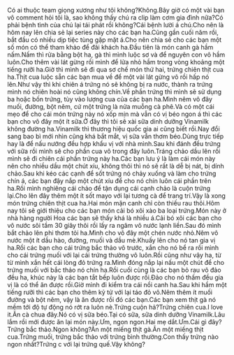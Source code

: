 Có ai thuộc team giọng xương như tôi không?Không.Bây giờ có một vài bạn vô comment hỏi tôi là, sao không thấy chú ra clip làm cơm gia đình nữa?Có phải bệnh tình của chú lại tái phát rồi không?Cái bệnh lười á chú.Cho nên là hôm nay lên chia sẻ lại series này cho các bạn ha.Cũng gần cuối năm rồi, bắt đầu có nhiều dịp tiệc tùng gặp mặt á.Cho nên chia sẻ cho các bạn một số món có thể tham khảo để đãi khách ha.Đầu tiên là món canh gà hầm nấm.Nấm thì rửa bằng bột ha, gà thì mình luộc sơ và để nguyên con vô hầm luôn.Cho thêm vài lát gừng rồi mình để lửa nhỏ hầm trong vòng khoảng một tiếng rưỡi ha.Giờ thì mình sẽ đi qua sơ chế món thứ hai, trứng chiên thịt cua ha.Thịt cua luộc sẵn các bạn mua về để một vài lát gừng vô rồi hấp nó lên.Như vậy thì khi chiên á trứng nó sẽ không bị ra nước, thành ra trứng mình nó chiên hoài nó cũng không chín.Về phần trứng thì mình sẽ sử dụng ba hoặc bốn trứng, tùy vào lượng cua của các bạn ha.Mình nêm vô đây muối, đường, bột nêm, cứ một trứng là nửa muỗng cà phê.Và có một cái mẹo để cho cái món trứng này nó xốp mịn mà vẫn có vị béo ngon á thì các bạn cho vô đây một ít sữa.Ở đây thì tôi sẽ xài sữa dinh dưỡng Vinamilk không đường ha.Vinamilk thì thương hiệu quốc gia ai cũng biết rồi.Nay đổi sang bao bì mới nhìn cũng khá bắt mắt, vị sữa vẫn thơm béo.Dùng trực tiếp hay là để nấu nướng đều hợp khẩu vị với nhà mình.Sau khi đánh đều trứng với sữa rồi mình sẽ cho phần cua vô trong đây luôn.Tráng chảo dầu lên rồi mình sẽ đi chiên cái phần trứng này ha.Các bạn lưu ý là làm cái món này nên cho nhiều dầu một chút xíu, không thôi thì nó sẽ rất là dễ bị nát, bị dính chảo.Sau khi kéo các cạnh để sốt trứng nó chảy xuống và làm cho trứng chín á, các bạn đậy nắp một chút xíu để cho nó chín luôn cái phần trên ha.Rồi mình nghiêng cái chảo để tận dụng cái cạnh chảo là cuộn trứng lại.Cho lên đây thêm một ít sốt mayo với lại tương cà để trang trí.Vậy là xong món trứng chiên thịt cua ha.Hai món mặn canh chỉ còn thiếu rau thôi.Hôm nay tôi sẽ giới thiệu cho các bạn món cải bó xôi xào ba loại trứng.Món này ở nhà hàng người Hoa các bạn sẽ thấy khá là nhiều á.Cải bó xôi các bạn cho vô nước sôi tầm 30 giây thôi rồi lấy ra ngâm vô nước lạnh liền.Sau đó mình bắt chảo lên phi thơm tỏi ha.Mình cho vô đây một chén nước nhỏ.Nêm vô nước một ít dầu hào, đường, muối và dầu mè.Khuấy lên cho nó tan gia vị ha.Rồi các bạn cho cái trứng bắc thảo vô trước, xắn cho nó bể ra rồi mình cho cái trứng muối với lại cái trứng thường vô luôn.Rồi cũng như vậy ha, từ từ mình xắn hết cái lòng đỏ trứng ra.Mình đóng nắp lại nấu một chút để cho trứng muối với bắc thảo nó chín ha.Rồi cuối cùng là các bạn bỏ rau vô đảo đều ha, khúc này là các bạn tắt bếp luôn được rồi.Đảo cho nó thấm đều gia vị là có thể ăn được rồi.Giờ mình đi kiểm tra cái nồi canh ha.Sau khi hầm một tiếng rưỡi thì các bạn cho thêm kỷ tử với lại táo đỏ vô.Nêm thêm ít muối đường và bột nêm, vậy là ăn được rồi đó các bạn.Các bạn xem thịt gà nó mềm tới độ tự động nó rớt ra luôn nè.Trứng cuộn hả?Trứng chiên cua.I love it.Ăn cà chua đây.Nó có vị sữa béo.Tại có sữa, sữa dinh dưỡng Vinamilk.Lâu lắm rồi mới được ăn lại món này.Ưm, ngon ngon.Hai mẹ dắt.Ưm.Cái gì đây?Trứng bắc thảo.Ngon không?Ăn một miếng thịt gà.Ăn một miếng thịt cua.Trứng muối, trứng bắc thảo với trứng bình thường.Con thấy trứng nào ngon nhất?Trứng c với lại trứng quế.Vậy không?